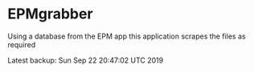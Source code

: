 # EPMgrabber
Using a database from the EPM app this application scrapes the files as required


Latest backup: Sun Sep 22 20:47:02 UTC 2019
